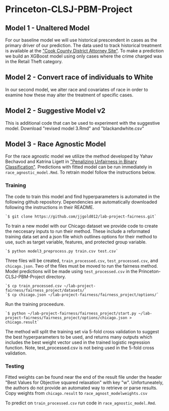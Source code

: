 # Princeton-CLSJ-PBM-Project

## Model 1 - Unaltered Model

For our baseline model we will use historical prescendent in cases as the primary driver of our prediction. The data used to track historical treatment is available at the ["Cook County District Attorney Site"](https://datacatalog.cookcountyil.gov/browse?tags=state%27s+attorney+case-level&sortBy=most_accessed). To make a prediction we build an XGBoost model using only cases where the crime charged was in the Retail Theft category.

## Model 2 - Convert race of individuals to White

In our second model, we alter race and covariates of race in order to examine how these may alter the treatment of specific cases.

## Model 2 - Suggestive Model v2

This is additional code that can be used to experiment with the suggestive model. Download "revised model 3.Rmd" and "blackandwhite.csv"

## Model 3 - Race Agnostic Model

For the race agnostic model we utilize the method developed by Yahav Bechavod and Katrina Ligett in ["Penalizing Unfairness in Binary Classification"](https://arxiv.org/abs/1707.00044). Predictions with fitted model can be run immediately in `race_agnostic_model.Rmd`. To retrain model follow the instructions below.

### Training

The code to train this model and find hyperparameters is automated in the following github repository. Dependencies are automatically downloaded following the instructions in their README.

    `$ git clone https://github.com/jjgold012/lab-project-fairness.git`

To train a new model with our Chicago dataset we provide code to create the neccesary inputs to run their method. These include a reformated training data set and a json file which outlines options for their method to use, such as target variable, features, and protected group variable.

    `$ python model3_preprocess.py train.csv test.csv`

Three files will be created, `train_processed.csv`, `test_processed.csv`, and `chicago.json`. Two of the files must be moved to run the fairness method. Model predictions will be made using `test_processed.csv` in the Princeton-CLSJ-PBM-Project directory.

    `$ cp train_processed.csv ~/lab-project-fairness/fairness_project/datasets/`
    `$ cp chicago.json ~/lab-project-fairness/fairness_project/options/`

Run the training proceedure.

    `$ python ~/lab-project-fairness/fairness_project/start.py ~/lab-project-fairness/fairness_project/options/chicago.json > chicago.result`

The method will split the training set via 5-fold cross validation to suggest the best hyperparameters to be used, and returns many outputs which includes the best weight vector used in the trained logistic regression function. Note, test_processed.csv is not being used in the 5-fold cross validation.


### Testing

Fitted weights can be found near the end of the result file under the header "Best Values for Objective squared relaxation" with key "w". Unfortuneately, the authors do not provide an automated way to retrieve or parse results. Copy weights from `chicago.result` to `race_agnost_modelweights.csv`

To predict on `train_processed.csv` run code in `race_agnostic_model.Rmd`.
